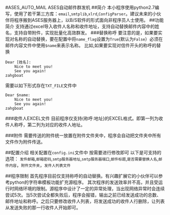 #ASES_AUTO_MAIL ASES自动邮件群发机
##简介
本小程序使用python2.7编写，使用了若干第三方库：`email`,`smtplib`,`xlrd`,`ConfigParser`。建议未来的小伙伴将程序搬到ASES服务器上，以B/S软件的形式面向非程序员人士使用。
##功能简介
支持通过excel导入收件人名称和收件地址，支持自动替换邮件内容中的姓名，支持自带附件，实现批量化高效群发。
###替换称呼
要注意的是，如果要实现对名称的自动替换，要在配置中将`name_flag`设置为`True`(默认为`False`）必须在邮件内容文件中使用`$name`来表示名称。
比如,如果要实现对信件开头的称呼的替换
```
Dear [姓名]:
	Nice to meet you!
	See you again!
zahgboat
```
需要以如下形式存在`TXT_FILE`文件中
```
Dear $name:
	Nice to meet you!
	See you again!
zahgboat
```
###收件人EXCEL文件
目前程序仅支持{称呼:地址}的EXCEL格式。即第一列为收件人称呼，第二列为对应的收件人地址。

###附件
需要传送的附件统一放置在附件文件夹中，程序会自动把文件夹中所有文件作为附件传送。

##配置介绍
相关配置在`config.ini`文件中 按需要进行修改即可
以下是可支持的选项：
`发件邮箱`,`邮箱密码`,`smtp服务器地址`,`smtp服务器端口`,`邮件标题`,`是否需要替换人名`,`邮件内容`，`附件文件夹`，`发件人列表文件`

##程序限制
首先程序目前仅支持称呼的自动替换。有兴趣扩展它的小伙伴可以参考python的字符串模板功能扩充源程序。
其次程序的发送效率并不高，并且受运行时网络环境的限制。源程序中设计了一定的异常处理，当出现网络异常时会连续尝试5次。当5次尝试全都失败后，程序会报错，输出之前已经发送成功的总数、邮件地址和称呼。之后只要修改收件人列表，将发送成功的收件人行删除，让列表从发送失败的那一行收件人开始即可。


